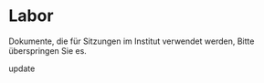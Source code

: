 # Labor
Dokumente, die für Sitzungen im Institut verwendet werden, Bitte überspringen Sie es.

update 